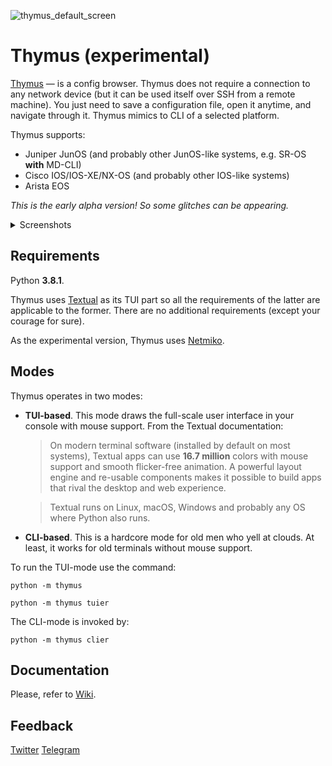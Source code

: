 
![thymus_default_screen](https://github.com/blademd/thymus/assets/1499024/05714622-cdd7-4557-a49d-6aa8ddb51909)

# Thymus (experimental)

[Thymus](https://en.wikipedia.org/wiki/Thymus_(plant)) — is a config browser. Thymus does not require a connection to any network device (but it can be used itself over SSH from a remote machine). You just need to save a configuration file, open it anytime, and navigate through it. Thymus mimics to CLI of a selected platform.

Thymus supports:

* Juniper JunOS (and probably other JunOS-like systems, e.g. SR-OS **with** MD-CLI)
* Cisco IOS/IOS-XE/NX-OS (and probably other IOS-like systems)
* Arista EOS

*This is the early alpha version! So some glitches can be appearing.*

<details>
	<summary>Screenshots</summary>
	<hr>

 JunOS context screen

 ![thymus_junos_example](https://github.com/blademd/thymus/assets/1499024/e7b0afe9-2b0d-472b-8c6e-098a5fa1dd53)

 IOS context screen

 ![thymus_ios_example](https://github.com/blademd/thymus/assets/1499024/0dfe16c1-2e79-4175-9ca2-fea5882f176b)

 Compare/diff between two configs (JunOS is just as an example)

 ![thymus_junos_compare_example](https://github.com/blademd/thymus/assets/1499024/81b4b4fd-c1cb-4fe8-8e51-f8c435a71025)


</details>

## Requirements

Python **3.8.1**.

Thymus uses [Textual](https://github.com/Textualize/textual) as its TUI part so all the requirements of the latter are applicable to the former. There are no additional requirements (except your courage for sure).

As the experimental version, Thymus uses [Netmiko](https://github.com/ktbyers/netmiko).

## Modes

Thymus operates in two modes:

- **TUI-based**. This mode draws the full-scale user interface in your console with mouse support. From the Textual documentation:

	> On modern terminal software (installed by default on most systems), Textual apps can use **16.7 million** colors with mouse support and smooth flicker-free animation. A powerful layout engine and re-usable components makes it possible to build apps that rival the desktop and web experience.

	> Textual runs on Linux, macOS, Windows and probably any OS where Python also runs.

- **CLI-based**. This is a hardcore mode for old men who yell at clouds. At least, it works for old terminals without mouse support.

To run the TUI-mode use the command:
```
python -m thymus
```
```
python -m thymus tuier
```
The CLI-mode is invoked by:
```
python -m thymus clier
```

## Documentation

Please, refer to [Wiki](https://github.com/blademd/thymus/wiki).

## Feedback

[Twitter](https://twitter.com/blademd)
[Telegram](https://t.me/blademd)

